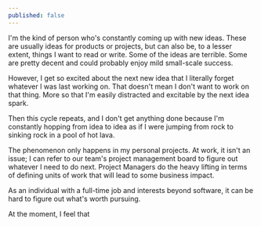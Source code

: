 ```yaml
---
published: false
---
```

I'm the kind of person who's constantly coming up with new ideas. These are usually ideas for products or projects, but can also be, to a lesser extent, things I want to read or write. Some of the ideas are terrible. Some are pretty decent and could probably enjoy mild small-scale success. 

However, I get so excited about the next new idea that I literally forget whatever I was last working on. That doesn't mean I don't want to work on that thing. More so that I'm easily distracted and excitable by the next idea spark.

Then this cycle repeats, and I don't get anything done because I'm constantly hopping from idea to idea as if I were jumping from rock to sinking rock in a pool of hot lava.

The phenomenon only happens in my personal projects. At work, it isn't an issue; I can refer to our team's project management board to figure out whatever I need to do next. Project Managers do the heavy lifting in terms of defining units of work that will lead to some business impact.

As an individual with a full-time job and interests beyond software, it can be hard to figure out what's worth pursuing.

At the moment, I feel that 